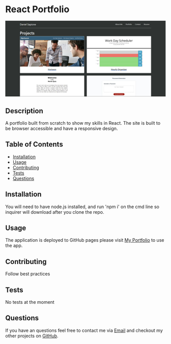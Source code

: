 # React Portfolio

![screenshot](./src/assets/screenshot/screenshot.jpg)

## Description

A portfolio built from scratch to show my skills in React. The site is built to be browser accessible and have a responsive design.

## Table of Contents

* [Installation](#installation)
* [Usage](#usage)
* [Contributing](#contributing)
* [Tests](#tests)
* [Questions](#questions)

## Installation

You will need to have node.js installed, and run 'npm i' on the cmd line so inquirer will download after you clone the repo.

## Usage

The application is deployed to GitHub pages please visit [My Portfolio](https://dsapione.github.io/react-portfolio/) to use the app.

## Contributing

Follow best practices

## Tests

No tests at the moment

## Questions

If you have an questions feel free to contact me via [Email](dsapione@gmail.com)
and checkout my other projects on [GitHub](https://github.com/dsapione).
